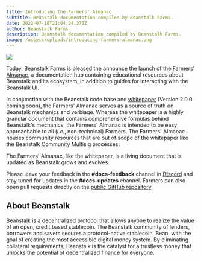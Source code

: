 ```yaml
---
title: Introducing the Farmers' Almanac
subtitle: Beanstalk documentation compiled by Beanstalk Farms.
date: 2022-07-18T21:04:24.373Z
author: Beanstalk Farms
description: Beanstalk documentation compiled by Beanstalk Farms.
image: /assets/uploads/introducing-farmers-almanac.png
---
```


![](/assets/uploads/introducing-farmers-almanac.png)

Today, Beanstalk Farms is pleased the announce the launch of the [Farmers' Almanac](http://docs.bean.money), a documentation hub containing educational resources about Beanstalk and its ecosystem, in addition to guides for interacting with the Beanstalk UI.

In conjunction with the Beanstalk code base and [whitepaper](https://bean.money/docs/beanstalk.pdf) (Version 2.0.0 coming soon), the Farmers' Almanac serves as a source of truth on Beanstalk mechanics and verbiage. Whereas the whitepaper is a highly granular document that contains comprehensive formulas behind Beanstalk's mechanics, the Farmers' Almanac is intended to be easy approachable to all (_i.e._, non-technical) Farmers. The Farmers' Almanac houses community resources that are out of scope of the whitepaper like the Beanstalk Community Multisig processes.

The Farmers' Almanac, like the whitepaper, is a living document that is updated as Beanstalk grows and evolves.

Please leave your feedback in the **#docs-feedback** channel in [Discord](https://discord.gg/beanstalk) and stay tuned for updates in the **#docs-updates** channel. Farmers can also open pull requests directly on the [public GitHub repository](https://github.com/BeanstalkFarms/Farmers-Almanac).

## About Beanstalk

Beanstalk is a decentralized protocol that allows anyone to realize the value of an open, credit based stablecoin. The Beanstalk community of lenders, borrowers and savers secures a protocol-native stablecoin, Bean, with the goal of creating the most accessible digital money system. By eliminating collateral requirements, Beanstalk is the catalyst for a trustless money that unlocks the potential of decentralized finance for everyone. 